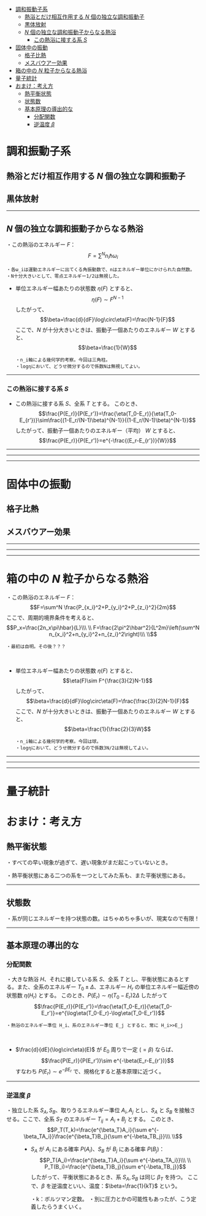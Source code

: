 
- [調和振動子系](#調和振動子系)
  - [熱浴とだけ相互作用する $N$ 個の独立な調和振動子](#熱浴とだけ相互作用する-n-個の独立な調和振動子)
  - [黒体放射](#黒体放射)
  - [$N$ 個の独立な調和振動子からなる熱浴](#n-個の独立な調和振動子からなる熱浴)
    - [この熱浴に接する系 $S$](#この熱浴に接する系-s)
- [固体中の振動](#固体中の振動)
  - [格子比熱](#格子比熱)
  - [メスバウアー効果](#メスバウアー効果)
- [箱の中の $N$ 粒子からなる熱浴](#箱の中の-n-粒子からなる熱浴)
- [量子統計](#量子統計)
- [おまけ：考え方](#おまけ考え方)
  - [熱平衡状態](#熱平衡状態)
  - [状態数](#状態数)
  - [基本原理の導出的な](#基本原理の導出的な)
    - [分配関数](#分配関数)
    - [逆温度 $β$](#逆温度-β)


# 調和振動子系

## 熱浴とだけ相互作用する $N$ 個の独立な調和振動子

## 黒体放射

---

## $N$ 個の独立な調和振動子からなる熱浴

・この熱浴のエネルギー $F$：
$$F=\sum^N n_i\hbar\omega_i$$

    ・各ω_iは運動エネルギーに出てくる角振動数で、nはエネルギー単位にかけられた自然数。
    ・N十分大きいとして、零点エネルギー1/2は無視した。

- 単位エネルギー幅あたりの状態数 $\eta(F)$ とすると、
$$\eta(F)\sim F^{N-1}$$
したがって、$$\beta=\frac{d}{dF}\log\circ\eta(F)=\frac{N-1}{F}$$
ここで、$N$ が十分大きいときは、振動子一個あたりのエネルギー $W$ とすると、
$$\beta=\frac{1}{W}$$

      ・n_i軸による幾何学的考察。今回は三角柱。
      ・logηにおいて、どうせ微分するので係数Nは無視してよい。


---

### この熱浴に接する系 $S$

- この熱浴に接する系 $S$、全系 $T$ とする。
このとき、
$$\frac{P(E_r)}{P(E_r')}=\frac{\eta(T_0-E_r)}{\eta(T_0-E_{r'})}\sim\frac{(1-E_r/(N-1)\beta)^{N-1}}{(1-E_r/(N-1)\beta)^{N-1}}$$
したがって、振動子一個あたりのエネルギー（平均） $W$ とすると、
$$\frac{P(E_r)}{P(E_r')}=e^{-\frac{(E_r-E_{r'})}{W}}$$


---
---
---

# 固体中の振動

## 格子比熱

## メスバウアー効果

---
---
---

# 箱の中の $N$ 粒子からなる熱浴

・この熱浴のエネルギー $F$：
$$F=\sum^N \frac{P_{x_i}^2+P_{y_i}^2+P_{z_i}^2}{2m}$$
ここで、周期的境界条件を考えると、
$$P_x=\frac{2n_x\pi\hbar}{L}\\\ \\
F=\frac{2\pi^2\hbar^2}{L^2m}\left(\sum^N n_{x_i}^2+n_{y_i}^2+n_{z_i}^2\right)\\\ \\$$

    ・最初は自明。その後？？？
<br>

- 単位エネルギー幅あたりの状態数 $\eta(F)$ とすると、
$$\eta(F)\sim F^{\frac{3}{2}N-1}$$
したがって、$$\beta=\frac{d}{dF}\log\circ\eta(F)=\frac{\frac{3}{2}N-1}{F}$$
ここで、$N$ が十分大きいときは、振動子一個あたりのエネルギー $W$ とすると、
$$\beta=\frac{1}{\frac{2}{3}W}$$

      ・n_i軸による幾何学的考察。今回は球。
      ・logηにおいて、どうせ微分するので係数3N/2は無視してよい。
  



---
---
---


# 量子統計



# おまけ：考え方

## 熱平衡状態

・すべての早い現象が過ぎて、遅い現象がまだ起こっていないとき。

・熱平衡状態にある二つの系を一つとしてみた系も、また平衡状態にある。

---

## 状態数

・系が同じエネルギーを持つ状態の数。はちゃめちゃ多いが、現実なので有限！

---

## 基本原理の導出的な

### 分配関数

・大きな熱浴 $H$、それに接している系 $S$、全系 $T$ とし、平衡状態にあるとする。また、全系のエネルギー $T_0\pm\Delta$、エネルギー $H_r$ の単位エネルギー幅近傍の状態数 $\eta(H_r)$ とする。
このとき、$P(E_r)\sim\eta(T_0-E_r)2\Delta$
したがって
$$\frac{P(E_r)}{P(E_r')}=\frac{\eta(T_0-E_r)}{\eta(T_0-E_r')}=e^{\log\eta(T_0-E_r)-\log\eta(T_0-E_r')}$$

    ・熱浴のエネルギー準位 H_i、系のエネルギー準位 E_j とすると、常に H_i>>E_j
<br>

- $\frac{d}{dE}(\log\circ\eta)(E)$ が $E_0$ 周りで一定 $(=\beta)$ ならば、
$$\frac{P(E_r)}{P(E_r')}\sim e^{-\beta(E_r-E_{r'})}$$
すなわち $P(E_r)\sim e^{-\beta E_r}$ で、規格化すると基本原理に近づく。

---

### 逆温度 $β$

<dl><dt>

・独立した系 $S_A,S_B$、取りうるエネルギー準位 $A_i,A_j$ とし、$S_A$ と $S_B$ を接触させる。ここで、全系 $S_T$ のエネルギー $T_{ij}=A_i+B_j$ とする。
このとき、
$$P_T(T_k)=\frac{e^{\beta_T}A_i}{\sum e^{-\beta_TA_i}}\frac{e^{\beta_T}B_j}{\sum e^{-\beta_TB_j}}\\\ \\$$


</dt><dd>

- $S_A$ が $A_i$ にある確率 $P(A_i)$、$S_B$ が $B_j$ にある確率 $P(B_j)$：
$$P_T(A_i)=\frac{e^{\beta_T}A_i}{\sum e^{-\beta_TA_i}}\\\ \\
P_T(B_i)=\frac{e^{\beta_T}B_j}{\sum e^{-\beta_TB_j}}$$
したがって、平衡状態にあるとき、系 $S_A,S_B$ は同じ $\beta_T$ を持つ。
ここで、$\beta$ を逆温度といい、温度：$\beta=\frac{1}{kT}$ という。

    ・k：ボルツマン定数。
    ・別に圧力とかの可能性もあったが、こう定義したらうまくいく。

</dd></dl>